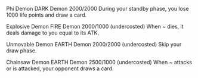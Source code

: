 Phi Demon
DARK
Demon
2000/2000
During your standby phase, you lose 1000 life points and draw a card.

Explosive Demon
FIRE
Demon
2000/1000 (undercosted)
When ~ dies, it deals damage to you equal to its ATK.

Unmovable Demon
EARTH
Demon
2000/2000 (undercosted)
Skip your draw phase.

Chainsaw Demon
EARTH
Demon
2500/1000 (undercosted)
When ~ attacks or is attacked, your opponent draws a card.
